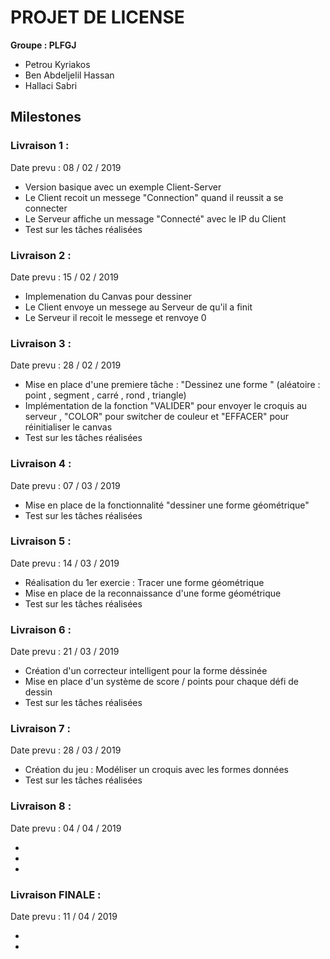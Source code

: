 ﻿
# PROJET DE LICENSE

**Groupe : PLFGJ**

* Petrou Kyriakos
* Ben Abdeljelil Hassan
* Hallaci Sabri


 ##  **Milestones**

### Livraison 1 :
Date prevu :    08 / 02 / 2019

*  Version basique avec un exemple Client-Server
*  Le Client recoit un messege "Connection" quand il reussit a se connecter
*  Le Serveur affiche un message "Connecté" avec le IP du Client
*  Test sur les tâches réalisées


### Livraison 2 :
Date prevu :    15 / 02 / 2019

* Implemenation du Canvas pour dessiner
* Le Client envoye un messege au Serveur de qu'il a finit 
* Le Serveur il recoit le messege et renvoye 0
### Livraison 3 :
Date prevu :    28 / 02 / 2019

* Mise en place d'une premiere tâche : "Dessinez une forme " (aléatoire : point , segment , carré , rond , triangle)
* Implémentation de la fonction "VALIDER" pour envoyer le croquis au serveur ,
  "COLOR" pour switcher de couleur et "EFFACER" pour réinitialiser le canvas
* Test sur les tâches réalisées

### Livraison 4 :
Date prevu :    07 / 03 / 2019

* Mise en place de la fonctionnalité "dessiner une forme géométrique"
* Test sur les tâches réalisées



### Livraison 5 :
Date prevu :    14 / 03 / 2019

* Réalisation du 1er exercie : Tracer une forme géométrique
* Mise en place de la reconnaissance d'une forme géométrique
* Test sur les tâches réalisées

### Livraison 6 :
Date prevu :    21 / 03 / 2019

* Création d'un correcteur intelligent pour la forme déssinée
* Mise en place d'un système de score / points pour chaque défi de dessin
* Test sur les tâches réalisées


### Livraison 7 :
Date prevu :    28 / 03 / 2019

* Création du jeu : Modéliser un croquis avec les formes données
* Test sur les tâches réalisées

### Livraison 8 :
Date prevu :    04 / 04 / 2019

*
*
*

### Livraison FINALE :
Date prevu :    11 / 04 / 2019

*
*


